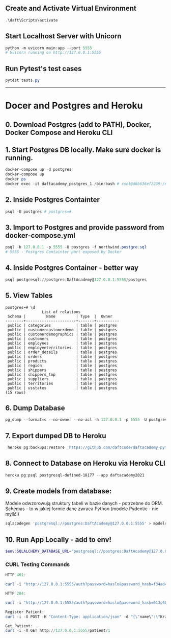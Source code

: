 ## Create and Activate Virtual Environment
```PowerShell
.\daft\Scripts\activate
```

## Start Localhost Server with Unicorn
```PowerShell
python -m uvicorn main:app --port 5555
# Uvicorn running on http://127.0.0.1:5555
```

## Run Pytest's test cases
```PowerShell
pytest tests.py
```

<hr>

# Docer and Postgres and Heroku
## 0. Download Postgres (add to PATH), Docker, Docker Compose and Heroku CLI

## 1. Start Postgres DB locally. Make sure docker is running.
```PowerShell
docker-compose up -d postgres
docker-compose up 
docker ps
docker exec -it daftacademy_postgres_1 /bin/bash # root@d6b636ef2239:/#
```

## 2. Inside Postgres Containter
```PowerShell
psql -U postgres # postgres=#
```

## 3. Import to Postgres and provide password from docker-compose.yml
```PowerShell
psql -h 127.0.0.1 -p 5555 -U postgres -f northwind.postgre.sql
# 5555 - Postgres Containter port exposed by Docker 
```

## 4. Inside Postgres Container - better way
```PowerShell
psql postgresql://postgres:DaftAcademy@127.0.0.1:5555/postgres
```

## 5. View Tables
```psql
postgres=# \d
                List of relations
 Schema |         Name         | Type  |  Owner
--------+----------------------+-------+----------
 public | categories           | table | postgres
 public | customercustomerdemo | table | postgres
 public | customerdemographics | table | postgres
 public | customers            | table | postgres
 public | employees            | table | postgres
 public | employeeterritories  | table | postgres
 public | order_details        | table | postgres
 public | orders               | table | postgres
 public | products             | table | postgres
 public | region               | table | postgres
 public | shippers             | table | postgres
 public | shippers_tmp         | table | postgres
 public | suppliers            | table | postgres
 public | territories          | table | postgres
 public | usstates             | table | postgres
(15 rows)
```

## 6. Dump Database
```PowerShell
pg_dump --format=c --no-owner --no-acl -h 127.0.0.1 -p 5555 -U postgres > northwind.sql.dump 
```
## 7. Export dumped DB to Heroku
```PowerShell
 heroku pg:backups:restore 'https://github.com/daftcode/daftacademy-python_levelup-spring2021/raw/master/5_O_jak_ORM/dumps/northwind.sql.dump' postgresql-defined-18177 --app daftacademy2021 --confirm daftacademy2021
```

## 8. Connect to Database on Heroku via Heroku CLI
```PowerShell
heroku pg:psql postgresql-defined-18177 --app daftacademy2021
```

## 9. Create models from database:
Modele odwzorowują struktury tabeli w bazie danych - potrzebne do ORM.
Schemas - to w jakiej formie dane zwraca Python (modele Pydentic - nie mylić!)
```PowerShell
sqlacodegen 'postgresql://postgres:DaftAcademy@127.0.0.1:5555' > models_postgres.py
```

## 10. Run App Locally - add to env!
```PowerShell
$env:SQLALCHEMY_DATABASE_URL="postgresql://postgres:DaftAcademy@127.0.0.1:5555/postgres";  uvicorn main:app
```

### CURL Testing Commands
```PowerShell
HTTP 401:

curl -i "http://127.0.0.1:5555/auth?password=haslo&password_hash=f34ad4b3ae1e2cf33092e2abb60dc0444781c15d0e2e9ecdb37e4b14176a0164027b05900e09fa0f61a1882e0b89fbfa5dcfcc9765dd2ca4377e2c794837e091"

HTTP 204:

curl -i "http://127.0.0.1:5555/auth?password=haslo&password_hash=013c6889f799cd986a735118e1888727d1435f7f623d05d58c61bf2cd8b49ac90105e5786ceaabd62bbc27336153d0d316b2d13b36804080c44aa6198c533215"

Register Patient:
curl -i -X POST -H "Content-Type: application/json" -d "{\"name\":\"Krzysztof\", \"surname\":\"Jakubiak\"}" http://127.0.0.1:5555/register

Get Patient:
curl -i -X GET http://127.0.0.1:5555/patient/1
```
